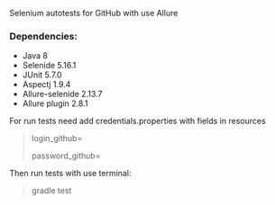 Selenium autotests for GitHub with use Allure

### Dependencies:

* Java 8
* Selenide 5.16.1
* JUnit 5.7.0
* Aspectj 1.9.4
* Allure-selenide 2.13.7
* Allure plugin 2.8.1

For run tests need add credentials.properties with fields in resources
> login_github=
> 
> password_github=

Then run tests with use terminal:
> gradle test

